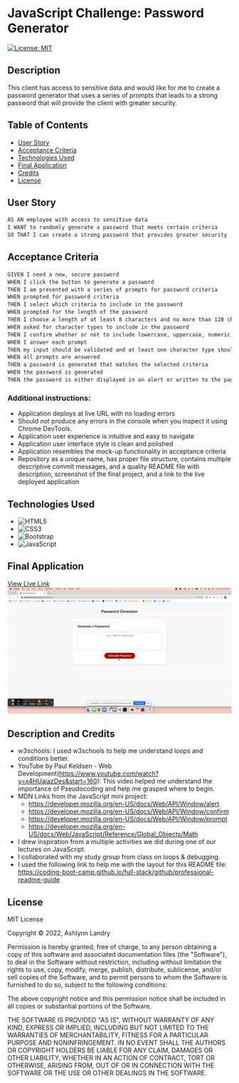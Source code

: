 # JavaScript Challenge: Password Generator 

[![License: MIT](https://img.shields.io/badge/License-MIT-yellow.svg)](https://opensource.org/licenses/MIT)

## Description
This client has access to sensitive data and would like for me to create a password generator that uses a series of prompts that leads to a strong password that will provide the client with greater security. 

## Table of Contents 
- [User Story](#user-story)
- [Acceptance Criteria](#acceptance-criteria)
- [Technologies Used](#technologies-used)
- [Final Application](#final-application)
- [Credits](#credits)
- [License](#license)

## User Story 
```md
AS AN employee with access to sensitive data
I WANT to randomly generate a password that meets certain criteria
SO THAT I can create a strong password that provides greater security
```

## Acceptance Criteria
```md
GIVEN I need a new, secure password
WHEN I click the button to generate a password
THEN I am presented with a series of prompts for password criteria
WHEN prompted for password criteria
THEN I select which criteria to include in the password
WHEN prompted for the length of the password
THEN I choose a length of at least 8 characters and no more than 128 characters
WHEN asked for character types to include in the password
THEN I confirm whether or not to include lowercase, uppercase, numeric, and/or special characters
WHEN I answer each prompt
THEN my input should be validated and at least one character type should be selected
WHEN all prompts are answered
THEN a password is generated that matches the selected criteria
WHEN the password is generated
THEN the password is either displayed in an alert or written to the page
```
### Additional instructions:
* Application deploys at live URL with no loading errors 
* Should not produce any errors in the console when you inspect it using Chrome DevTools.
* Application user experience is intuitive and easy to navigate
* Application user interface style is clean and polished
* Application resembles the mock-up functionality in acceptance criteria 
* Repository as a unique name, has proper file structure, contains multiple descriptive commit messages, and a quality README file with description, screenshot of the final project, and a link to the live deployed application

## Technologies Used
* ![HTML5](https://img.shields.io/badge/html5-%23E34F26.svg?style=for-the-badge&logo=html5&logoColor=white)
* ![CSS3](https://img.shields.io/badge/css3-%231572B6.svg?style=for-the-badge&logo=css3&logoColor=white)
* ![Bootstrap](https://img.shields.io/badge/bootstrap-%23563D7C.svg?style=for-the-badge&logo=bootstrap&logoColor=white)
* ![JavaScript](https://img.shields.io/badge/javascript-%23323330.svg?style=for-the-badge&logo=javascript&logoColor=%23F7DF1E)

## Final Application
[View Live Link]()
![gif of app](./assets/images/completed-pass-generator.gif)

## Description and Credits 
* w3schools: I used w3schools to help me understand loops and conditions better.
* YouTube by Paul Keldsen - Web Development(https://www.youtube.com/watch?v=x4HUaiazDes&start=160): This video helped me understand the importance of Pseudocoding and help me grasped where to begin. 
* MDN Links from the JavaScript mini project: 
    - https://developer.mozilla.org/en-US/docs/Web/API/Window/alert
    - https://developer.mozilla.org/en-US/docs/Web/API/Window/confirm 
    - https://developer.mozilla.org/en-US/docs/Web/API/Window/prompt
    - https://developer.mozilla.org/en-US/docs/Web/JavaScript/Reference/Global_Objects/Math 
* I drew inspiration from a multiple activities we did during one of our lectures on JavaScript.
* I collaborated with my study group from class on loops & debugging.
* I used the following link to help me with the layout for this README file:
https://coding-boot-camp.github.io/full-stack/github/professional-readme-guide

## License 
MIT License

Copyright © 2022, Ashlynn Landry

Permission is hereby granted, free of charge, to any person obtaining a copy
of this software and associated documentation files (the "Software"), to deal
in the Software without restriction, including without limitation the rights
to use, copy, modify, merge, publish, distribute, sublicense, and/or sell
copies of the Software, and to permit persons to whom the Software is
furnished to do so, subject to the following conditions:

The above copyright notice and this permission notice shall be included in all
copies or substantial portions of the Software.

THE SOFTWARE IS PROVIDED "AS IS", WITHOUT WARRANTY OF ANY KIND, EXPRESS OR
IMPLIED, INCLUDING BUT NOT LIMITED TO THE WARRANTIES OF MERCHANTABILITY,
FITNESS FOR A PARTICULAR PURPOSE AND NONINFRINGEMENT. IN NO EVENT SHALL THE
AUTHORS OR COPYRIGHT HOLDERS BE LIABLE FOR ANY CLAIM, DAMAGES OR OTHER
LIABILITY, WHETHER IN AN ACTION OF CONTRACT, TORT OR OTHERWISE, ARISING FROM,
OUT OF OR IN CONNECTION WITH THE SOFTWARE OR THE USE OR OTHER DEALINGS IN THE
SOFTWARE.


